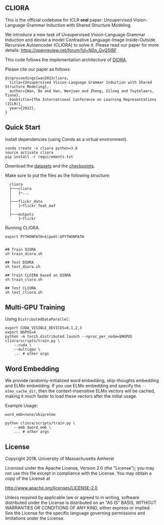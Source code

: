 ## CLIORA

This is the official codebase for ICLR **oral** paper: Unsupervised Vision-Language Grammar Induction with Shared Structure Modeling. 

We introduce a new task of Unsupervised Vision-Language Grammar Induction and devise a model Contrastive Language-Image inside-Outside Recursive Autoencoder (CLIORA) to solve it. Please read our paper for more details: https://openreview.net/forum?id=N0n_QyQ5lBF.

This code follows the implementation architecture of [DIORA](https://github.com/iesl/diora).

Please cite our paper as follows:

```
@inproceedings{wan2022cliora,
  title={Unsupervised Vision-Language Grammar Induction with Shared Structure Modeling},
  author={Wan, Bo and Han, Wenjuan and Zheng, Zilong and Tuytelaars, Tinne},
  booktitle={The International Conference on Learning Representations (ICLR)},
  year={2022},
}
```

## Quick Start

Install dependencies (using Conda as a virtual environment).

```
conda create -n cliora python=3.8
source activate cliora
pip install -r requirements.txt
```


Download the [datasets]() and the [checkpoints](https://esatkuleuvenbe-my.sharepoint.com/:u:/g/personal/bwan_esat_kuleuven_be/EYCdZiPIcj5OtQQqIH49B4gBcfT607sKdnGxrsdkYPKapQ?e=1aGlyk).



Make sure to put the files as the following structure:

```
  cliora
  ├───cliora
  │   ├─...
  │
  ├───flickr_data
  │   ├─flickr_feat_maf
  │
  ├───outputs
      ├─flickr
```

Running CLIORA.
```
export PYTHONPATH=$(pwd):$PYTHONPATH


## Train DIORA
sh train_diora.sh

## Test DIORA
sh test_diora.sh

## Train CLOIRA based on DIORA
sh train_clora.sh

## Test CLIORA 
sh test_cliora.sh
```

## Multi-GPU Training

Using `DistributedDataParallel`:

```
export CUDA_VISIBLE_DEVICES=0,1,2,3
export NGPUS=4
python -m torch.distributed.launch --nproc_per_node=$NGPUS cliora/scripts/train.py \
    --cuda \
    --multigpu \
    ... # other args
```


## Word Embedding

We provide randomly-initialized word embedding, skip-thoughts embedding and ELMo embedding. If you use ELMo embedding and specify the `--elmo_cache_dir`, then the context-insensitive ELMo vectors will be cached, making it much faster to load these vectors after the initial usage.

Example Usage:

```
word_emb=none/skip/elmo

python cliora/scripts/train.py \
    --emb $word_emb \
    ... # other args
```


## License

Copyright 2018, University of Massachusetts Amherst

Licensed under the Apache License, Version 2.0 (the "License");
you may not use this file except in compliance with the License.
You may obtain a copy of the License at

   http://www.apache.org/licenses/LICENSE-2.0

Unless required by applicable law or agreed to in writing, software
distributed under the License is distributed on an "AS IS" BASIS,
WITHOUT WARRANTIES OR CONDITIONS OF ANY KIND, either express or implied.
See the License for the specific language governing permissions and
limitations under the License.
